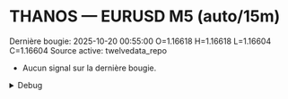 # THANOS — EURUSD M5 (auto/15m)
Dernière bougie: 2025-10-20 00:55:00  O=1.16618  H=1.16618  L=1.16604  C=1.16604
Source active: twelvedata_repo

- Aucun signal sur la dernière bougie.

<details><summary>Debug</summary>

- TD_API_KEY manquant.

</details>